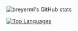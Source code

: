 ![breyerml's GitHub stats](https://github-readme-stats.vercel.app/api?username=maichmueller&show_icons=true&theme=radical)

[![Top Languages](https://github-readme-stats.vercel.app/api/top-langs/?username=maichmueller&layout=compact)](https://github.com/anuraghazra/github-readme-stats)


<!--
**maichmueller/maichmueller** is a ✨ _special_ ✨ repository because its `README.md` (this file) appears on your GitHub profile.

Here are some ideas to get you started:

- 🔭 I’m currently working on ...
- 🌱 I’m currently learning ...
- 👯 I’m looking to collaborate on ...
- 🤔 I’m looking for help with ...
- 💬 Ask me about ...
- 📫 How to reach me: ...
- 😄 Pronouns: ...
- ⚡ Fun fact: ...
-->
